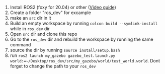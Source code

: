 1. Install ROS2 (foxy for 20.04) or other ([Video guide](https://www.youtube.com/watch?v=uWzOk0nkTcI))
2. Create a folder "ros_dev" for excample
3. make an ```src``` dir in it
5. Build an empty workspace by running ```colcon build --symlink-install``` while in ```ros_dev``` dir
6. Open ```src``` dir and clone this repo
7. Go to the ```ros_dev``` dir and rebuild the workspace by running the same command
8. source the dir by running ```source install/setup.bash```
9. run ```ros2 launch my_gazebo gazebo_test.launch.py world:=~/Desktop/ros_dev/src/my_gazebo/world/test_world.world```. Dont forget to change the path to your ```ros_dev```

